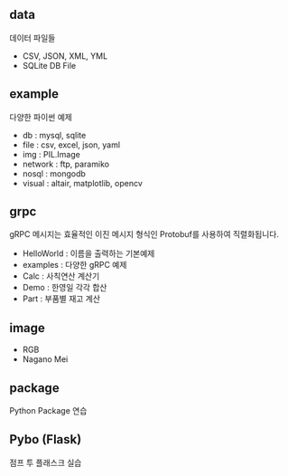## data
데이터 파일들
- CSV, JSON, XML, YML
- SQLite DB File

## example
다양한 파이썬 예제
- db : mysql, sqlite
- file : csv, excel, json, yaml
- img : PIL.Image 
- network : ftp, paramiko
- nosql : mongodb
- visual : altair, matplotlib, opencv


## grpc
gRPC 메시지는 효율적인 이진 메시지 형식인 Protobuf를 사용하여 직렬화됩니다.
- HelloWorld : 이름을 출력하는 기본예제
- examples : 다양한 gRPC 예제
- Calc : 사칙연산 계산기 
- Demo : 한영일 각각 합산
- Part : 부품별 재고 계산


## image
- RGB
- Nagano Mei


## package
Python Package 연습


## Pybo (Flask)
점프 투 플래스크 실습

